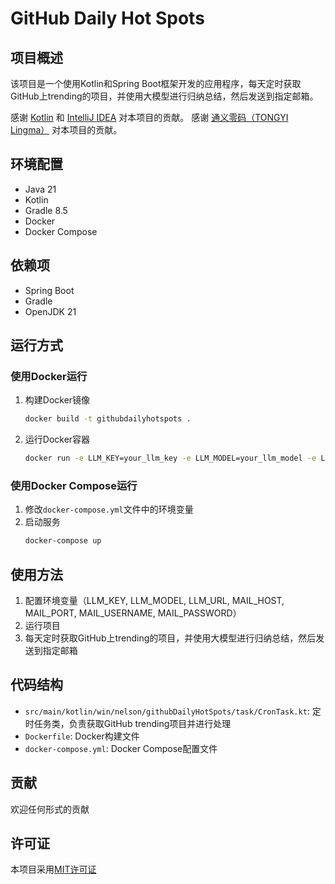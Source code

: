 # GitHub Daily Hot Spots

## 项目概述
该项目是一个使用Kotlin和Spring Boot框架开发的应用程序，每天定时获取GitHub上trending的项目，并使用大模型进行归纳总结，然后发送到指定邮箱。

感谢 [Kotlin](https://kotlinlang.org/) 和 [IntelliJ IDEA](https://www.jetbrains.com/idea/) 对本项目的贡献。
感谢 [通义零码（TONGYI Lingma）](https://www.aliyun.com/product/tongyi) 对本项目的贡献。

## 环境配置
- Java 21
- Kotlin
- Gradle 8.5
- Docker
- Docker Compose

## 依赖项
- Spring Boot
- Gradle
- OpenJDK 21

## 运行方式

### 使用Docker运行
1. 构建Docker镜像
   ```bash
   docker build -t githubdailyhotspots .
   ```
2. 运行Docker容器
   ```bash
   docker run -e LLM_KEY=your_llm_key -e LLM_MODEL=your_llm_model -e LLM_URL=your_llm_url -e MAIL_HOST=your_mail_host -e MAIL_PORT=your_mail_port -e MAIL_USERNAME=your_mail_username -e MAIL_PASSWORD=your_mail_password githubdailyhotspots
   ```

### 使用Docker Compose运行
1. 修改`docker-compose.yml`文件中的环境变量
2. 启动服务
   ```bash
   docker-compose up
   ```

## 使用方法
1. 配置环境变量（LLM_KEY, LLM_MODEL, LLM_URL, MAIL_HOST, MAIL_PORT, MAIL_USERNAME, MAIL_PASSWORD）
2. 运行项目
3. 每天定时获取GitHub上trending的项目，并使用大模型进行归纳总结，然后发送到指定邮箱

## 代码结构
- `src/main/kotlin/win/nelson/githubDailyHotSpots/task/CronTask.kt`: 定时任务类，负责获取GitHub trending项目并进行处理
- `Dockerfile`: Docker构建文件
- `docker-compose.yml`: Docker Compose配置文件

## 贡献
欢迎任何形式的贡献

## 许可证
本项目采用[MIT许可证](LICENSE)